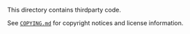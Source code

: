 This directory contains thirdparty code.

See [`COPYING.md`](../COPYING.md) for copyright notices and license information.
